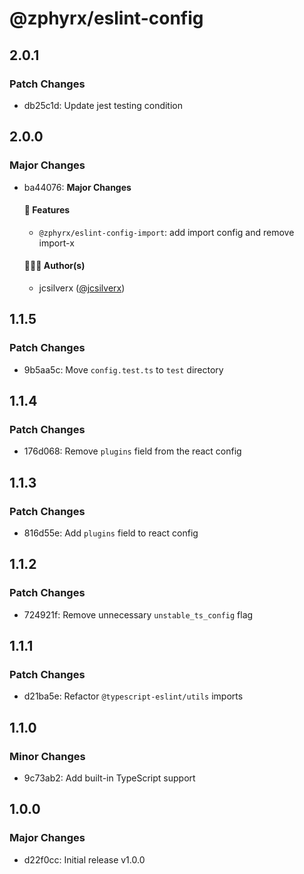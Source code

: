 # @zphyrx/eslint-config

## 2.0.1

### Patch Changes

- db25c1d: Update jest testing condition

## 2.0.0

### Major Changes

- ba44076: **Major Changes**

  #### 🚀 Features
  - `@zphyrx/eslint-config-import`: add import config and remove import-x

  #### 👨🏻‍💻 Author(s)
  - jcsilverx ([@jcsilverx](https://x.com/jcsilverx))

## 1.1.5

### Patch Changes

- 9b5aa5c: Move `config.test.ts` to `test` directory

## 1.1.4

### Patch Changes

- 176d068: Remove `plugins` field from the react config

## 1.1.3

### Patch Changes

- 816d55e: Add `plugins` field to react config

## 1.1.2

### Patch Changes

- 724921f: Remove unnecessary `unstable_ts_config` flag

## 1.1.1

### Patch Changes

- d21ba5e: Refactor `@typescript-eslint/utils` imports

## 1.1.0

### Minor Changes

- 9c73ab2: Add built-in TypeScript support

## 1.0.0

### Major Changes

- d22f0cc: Initial release v1.0.0
